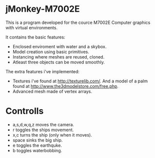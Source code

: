 jMonkey-M7002E
==============

This is a program developed for the cource M7002E Computer graphics with virtual environments.

It contains the basic features: 
 - Enclosed enviroment with water and a skybox.
 - Model creation using basic primitives.
 - Instancing where meshes are reused, cloned. 
 - Atleast three objects can be moved smoothly.

The extra features i've implemented:
 - Textures i've found at http://texturelib.com/. And a model of a palm found at http://www.the3dmodelstore.com/free.php.
 - Advanced mesh made of vertex arrays. 

Controlls
=========
 - a,s,d,w,q,z moves the camera. 
 - r toggles the ships movement.
 - x,c turns the ship (only when it moves).
 - space sinks the big ship.
 - e toggles the earthquke.
 - b toggles waterbobbing.
